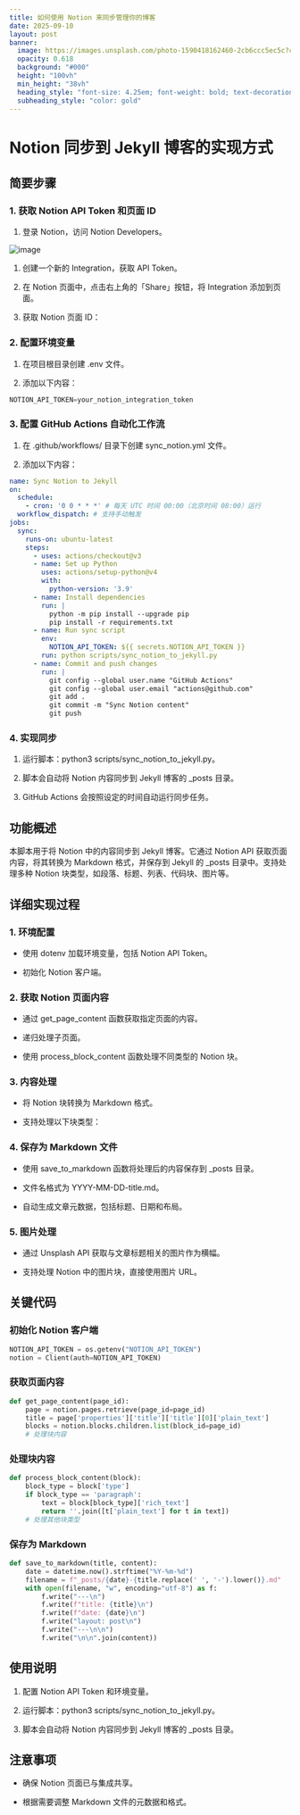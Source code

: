 ```yaml
---
title: 如何使用 Notion 来同步管理你的博客
date: 2025-09-10
layout: post
banner:
  image: https://images.unsplash.com/photo-1590418162460-2cb6ccc5ec5c?crop=entropy&cs=tinysrgb&fit=max&fm=jpg&ixid=M3w2OTIwMzJ8MHwxfHJhbmRvbXx8fHx8fHx8fDE3NTc0ODU4NDV8&ixlib=rb-4.1.0&q=80&w=1080
  opacity: 0.618
  background: "#000"
  height: "100vh"
  min_height: "38vh"
  heading_style: "font-size: 4.25em; font-weight: bold; text-decoration: underline"
  subheading_style: "color: gold"
---
```


# Notion 同步到 Jekyll 博客的实现方式

## 简要步骤

### 1. 获取 Notion API Token 和页面 ID

1. 登录 Notion，访问 Notion Developers。

![image](https://prod-files-secure.s3.us-west-2.amazonaws.com/a7a0cc5a-89b9-4cda-8686-1fba0ca52f40/d19c1afe-dea5-4312-9333-786b0ba83054/image.png?X-Amz-Algorithm=AWS4-HMAC-SHA256&X-Amz-Content-Sha256=UNSIGNED-PAYLOAD&X-Amz-Credential=ASIAZI2LB4665736C3PS%2F20250910%2Fus-west-2%2Fs3%2Faws4_request&X-Amz-Date=20250910T063044Z&X-Amz-Expires=3600&X-Amz-Security-Token=IQoJb3JpZ2luX2VjEHsaCXVzLXdlc3QtMiJHMEUCIQCa6RE6%2FVfbtWAyXtm0CJmfXYSrqLT47xaP0NGHnrDbIwIgFfOH9jjsV7XfJuxd37PEX3ZzQnmi%2FWddgX0nhpWqEToqiAQI5P%2F%2F%2F%2F%2F%2F%2F%2F%2F%2FARAAGgw2Mzc0MjMxODM4MDUiDBbSDkder6YxeCaRHyrcA%2Bf%2FjXIxJUPFQJFw3s%2BvA5Qh%2F2JVMLH%2BxXtSH%2BNeFQDdK0IC7vP9UgzdnpnFh0iJDQIS45d5IUsyT1hHfSNhwPAoezDj%2BboO5u9PdjdKdgF3AfXszLF8AZFQsjzm%2FJKXrhqdK8aJ6mlzGAqdI0xszolGK5GyYyLngG5Gj4vJ0G4WsaJlhOuyjtoLvsrquwMrxA%2Bs2vild%2FM5j7mnQkF0j%2BvDp09kIe3%2Fo%2BpxFC9Xc6tWOHAptT3Vgnw7qSy%2BGEZPnk4nGWmAr3Vyd5jgxGipjNU6GZPq%2Bm58sIifmBAc2qAA7luWkrrrnT8xMcnK%2FErf%2BQ32TqaHsFo9JI2RtOLBd4F5TfQ7GdUTDomX6ZLSxZLEwVZFsRcYBGU5Jw8EvxkCM50RGyO8tlOW6bKjSD3wMpUOrmN4HuvrQP02d4sQqk8WDb%2FDXaEqU%2BmsKmQzGKMDBit9hWHUF%2FXTgfkGT8nWJTpKnOCKp5b0oqsUxShKQcjl8DCpBLVP0oNUDAYvWe37aoLDXEaVNYTYjL8SLICS5avN3SJM3%2FpQqjtA5z8BPeCqwN%2FCgZ4T6Ir6TdDSHJ%2BU2zVAfq8T7%2FJI7dD0WU7%2Bpynk3Bdlb1rVOSppipZhsI4HXfzCe0ZT5TElfb2VMMjLg8YGOqUBWk5%2BY5wzZNUIJTEMpsHyRBO0SmVlDc%2Fs1BewQ65vbjTPy34DEbZSO0opTMRRyvpVm01oyLKT4Bo9AsGxYFNhWxW6Aw5IROmplA%2FLJ7vgDAey0JqQOaBhh5qlLUUXgRAcGKX61uttU3JhsYRCuFxZqMb43WnAOOLo%2BUv7YW%2BupHxTLpaZF6K%2Bi%2FkEoBVi1jmDxT5Y0fL3sm74byDk9bw4qtKxS4ZN&X-Amz-Signature=9ef87148bcbff0b9c17d323b8a6a7a1cf8ddee3e0cbf49bdfb82039413337606&X-Amz-SignedHeaders=host&x-amz-checksum-mode=ENABLED&x-id=GetObject)

1. 创建一个新的 Integration，获取 API Token。

1. 在 Notion 页面中，点击右上角的「Share」按钮，将 Integration 添加到页面。

1. 获取 Notion 页面 ID：


### 2. 配置环境变量

1. 在项目根目录创建 .env 文件。

1. 添加以下内容：

```javascript
NOTION_API_TOKEN=your_notion_integration_token
```

### 3. 配置 GitHub Actions 自动化工作流

1. 在 .github/workflows/ 目录下创建 sync_notion.yml 文件。

1. 添加以下内容：

```yaml
name: Sync Notion to Jekyll
on:
  schedule:
    - cron: '0 0 * * *' # 每天 UTC 时间 00:00（北京时间 08:00）运行
  workflow_dispatch: # 支持手动触发
jobs:
  sync:
    runs-on: ubuntu-latest
    steps:
      - uses: actions/checkout@v3
      - name: Set up Python
        uses: actions/setup-python@v4
        with:
          python-version: '3.9'
      - name: Install dependencies
        run: |
          python -m pip install --upgrade pip
          pip install -r requirements.txt
      - name: Run sync script
        env:
          NOTION_API_TOKEN: ${{ secrets.NOTION_API_TOKEN }}
        run: python scripts/sync_notion_to_jekyll.py
      - name: Commit and push changes
        run: |
          git config --global user.name "GitHub Actions"
          git config --global user.email "actions@github.com"
          git add .
          git commit -m "Sync Notion content"
          git push
```

### 4. 实现同步

1. 运行脚本：python3 scripts/sync_notion_to_jekyll.py。

1. 脚本会自动将 Notion 内容同步到 Jekyll 博客的 _posts 目录。

1. GitHub Actions 会按照设定的时间自动运行同步任务。

## 功能概述

本脚本用于将 Notion 中的内容同步到 Jekyll 博客。它通过 Notion API 获取页面内容，将其转换为 Markdown 格式，并保存到 Jekyll 的 _posts 目录中。支持处理多种 Notion 块类型，如段落、标题、列表、代码块、图片等。

## 详细实现过程

### 1. 环境配置

- 使用 dotenv 加载环境变量，包括 Notion API Token。

- 初始化 Notion 客户端。

### 2. 获取 Notion 页面内容

- 通过 get_page_content 函数获取指定页面的内容。

- 递归处理子页面。

- 使用 process_block_content 函数处理不同类型的 Notion 块。

### 3. 内容处理

- 将 Notion 块转换为 Markdown 格式。

- 支持处理以下块类型：


### 4. 保存为 Markdown 文件

- 使用 save_to_markdown 函数将处理后的内容保存到 _posts 目录。

- 文件名格式为 YYYY-MM-DD-title.md。

- 自动生成文章元数据，包括标题、日期和布局。

### 5. 图片处理

- 通过 Unsplash API 获取与文章标题相关的图片作为横幅。

- 支持处理 Notion 中的图片块，直接使用图片 URL。

## 关键代码

### 初始化 Notion 客户端

```python
NOTION_API_TOKEN = os.getenv("NOTION_API_TOKEN")
notion = Client(auth=NOTION_API_TOKEN)
```

### 获取页面内容

```python
def get_page_content(page_id):
    page = notion.pages.retrieve(page_id=page_id)
    title = page['properties']['title']['title'][0]['plain_text']
    blocks = notion.blocks.children.list(block_id=page_id)
    # 处理块内容
```

### 处理块内容

```python
def process_block_content(block):
    block_type = block['type']
    if block_type == 'paragraph':
        text = block[block_type]['rich_text']
        return ''.join([t['plain_text'] for t in text])
    # 处理其他块类型
```

### 保存为 Markdown

```python
def save_to_markdown(title, content):
    date = datetime.now().strftime("%Y-%m-%d")
    filename = f"_posts/{date}-{title.replace(' ', '-').lower()}.md"
    with open(filename, "w", encoding="utf-8") as f:
        f.write("---\n")
        f.write(f"title: {title}\n")
        f.write(f"date: {date}\n")
        f.write("layout: post\n")
        f.write("---\n\n")
        f.write("\n\n".join(content))
```

## 使用说明

1. 配置 Notion API Token 和环境变量。

1. 运行脚本：python3 scripts/sync_notion_to_jekyll.py。

1. 脚本会自动将 Notion 内容同步到 Jekyll 博客的 _posts 目录。

## 注意事项

- 确保 Notion 页面已与集成共享。

- 根据需要调整 Markdown 文件的元数据和格式。